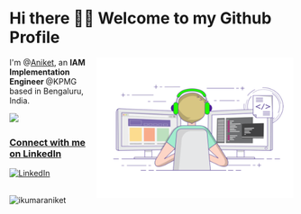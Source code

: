 <h1>Hi there 👋🏻 Welcome to my Github  Profile </h1>
<img align="right" src="https://github.com/ikumaraniket/ikumaraniket/blob/main/coding-freak.gif" alt="Hello Devs" width="350" height="250"/>

<p>I'm @<a href="https://bio.link/ikumaraniket">Aniket</a>, an <b>IAM Implementation Engineer </b> @KPMG based in Bengaluru, India.
<br/>
<div>
  <a href="https://github.com/ikumaraniket">
  <img height="180em" src="https://github-readme-stats.vercel.app/api?username=ikumaraniket&show_icons=true&include_all_commits=true&count_private=true"/>
</div>
<h3>Connect with me on LinkedIn</h3>
<a href="https://www.linkedin.com/in/ikumaraniket" target="_blank"><img alt="LinkedIn" src="https://img.shields.io/badge/linkedin-%230077B5.svg?&style=flat&logo=linkedin&logoColor=white" /></a>
<br/><br/>
<p align="left"> <img src="https://komarev.com/ghpvc/?username=ikumaraniket" alt="ikumaraniket" /> </p>




